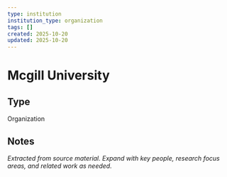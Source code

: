 ```yaml
---
type: institution
institution_type: organization
tags: []
created: 2025-10-20
updated: 2025-10-20
---
```


# Mcgill University

## Type

Organization

## Notes

*Extracted from source material. Expand with key people, research focus areas, and related work as needed.*
